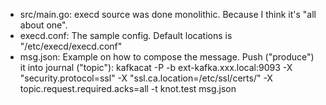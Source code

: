 - src/main.go: execd source was done monolithic. Because I think it's "all about one".
- execd.conf: The sample config. Default locations is "/etc/execd/execd.conf"
- msg.json: Example on how to compose the message. Push ("produce") it into journal ("topic"):
    kafkacat -P -b ext-kafka.xxx.local:9093 -X "security.protocol=ssl" -X "ssl.ca.location=/etc/ssl/certs/" -X topic.request.required.acks=all -t knot.test msg.json

